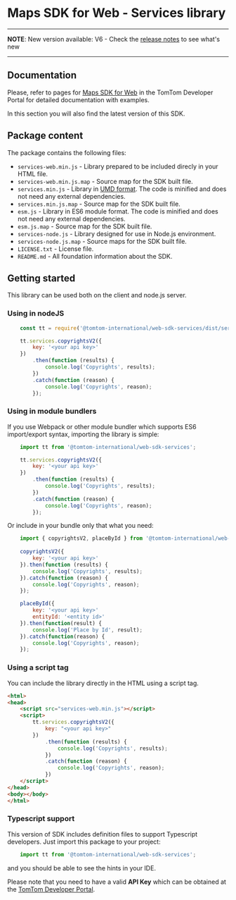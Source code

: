 # Maps SDK for Web - Services library

---
**NOTE**: New version available: V6 - Check the [release notes](https://developer.tomtom.com/maps-sdk-web-js/release-notes) to see what's new

---

## Documentation

Please, refer to pages for [Maps SDK for Web](https://developer.tomtom.com/maps-sdk-web-js) in the TomTom Developer Portal for detailed documentation with examples.

In this section you will also find the latest version of this SDK.

## Package content

The package contains the following files:

- `services-web.min.js` - Library prepared to be included direcly in your HTML file.
- `services-web.min.js.map` - Source map for the SDK built file.
- `services.min.js` - Library in [UMD format](https://github.com/umdjs/umd). The code is minified and does not need any external dependencies.
- `services.min.js.map` - Source map for the SDK built file.
- `esm.js` - Library in ES6 module format. The code is minified and does not need any external dependencies.
- `esm.js.map` - Source map for the SDK built file.
- `services-node.js` - Library designed for use in Node.js environment.
- `services-node.js.map` - Source maps for the SDK built file.
- `LICENSE.txt` - License file.
- `README.md` - All foundation information about the SDK.

## Getting started

This library can be used both on the client and node.js server.

### Using in nodeJS

```javascript
    const tt = require('@tomtom-international/web-sdk-services/dist/services-node.min.js');

    tt.services.copyrightsV2({
        key: '<your api key>'
    })
        .then(function (results) {
            console.log('Copyrights', results);
        })
        .catch(function (reason) {
            console.log('Copyrights', reason);
        });
```

### Using in module bundlers

If you use Webpack or other module bundler which supports ES6 import/export syntax, importing the library is simple:

```javascript
    import tt from '@tomtom-international/web-sdk-services';

    tt.services.copyrightsV2({
        key: '<your api key>'
    })
        .then(function (results) {
            console.log('Copyrights', results);
        })
        .catch(function (reason) {
            console.log('Copyrights', reason);
        });
```
Or include in your bundle only that what you need:

```javascript
    import { copyrightsV2, placeById } from '@tomtom-international/web-sdk-services/esm';
    
    copyrightsV2({
        key: '<your api key>'
    }).then(function (results) {
        console.log('Copyrights', results);
    }).catch(function (reason) {
        console.log('Copyrights', reason);
    });

    placeById({  
        key: '<your api key>'
        entityId: '<entity id>'
    }).then(function(result) {
        console.log('Place by Id', result);
    }).catch(function(reason) {
        console.log('Copyrights', reason);
    });
```
### Using a script tag

You can include the library directly in the HTML using a script tag.

```html
<html>
<head>
    <script src="services-web.min.js"></script>
    <script>
        tt.services.copyrightsV2({
            key: "<your api key>"
        })
            .then(function (results) {
                console.log('Copyrights', results);
            })
            .catch(function (reason) {
                console.log('Copyrights', reason);
            })
    </script>
</head>
<body></body>
</html>
```

### Typescript support

This version of SDK includes definition files to support Typescript developers. Just import this package to your project:

```javascript
    import tt from '@tomtom-international/web-sdk-services';
```
and you should be able to see the hints in your IDE.


Please note that you need to have a valid **API Key** which can be obtained at the [TomTom Developer Portal](https://developer.tomtom.com/how-to-get-tomtom-api-key).
